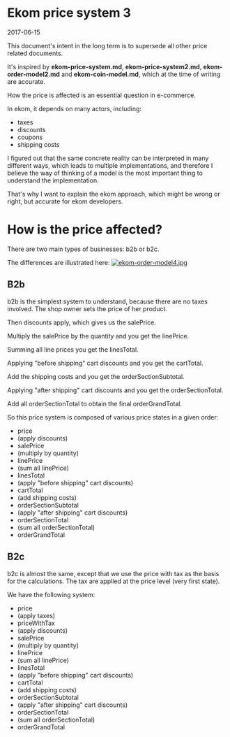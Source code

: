 Ekom price system 3
=====================
2017-06-15


This document's intent in the long term is to supersede all other price related documents.

It's inspired by **ekom-price-system.md**,  **ekom-price-system2.md**, **ekom-order-model2.md** and **ekom-coin-model.md**, which at the time of writing are accurate.


How the price is affected is an essential question in e-commerce.

In ekom, it depends on many actors, including:

- taxes
- discounts
- coupons
- shipping costs



I figured out that the same concrete reality can be interpreted in many different ways,
which leads to multiple implementations, and therefore I believe the way of thinking of a model is 
the most important thing to understand the implementation.

That's why I want to explain the ekom approach, which might be wrong or right, but accurate for ekom developers.




How is the price affected?
===========


There are two main types of businesses: b2b or b2c.

The differences are illustrated here: [![ekom-order-model4.jpg](https://s19.postimg.org/re75l91wj/ekom-order-model4.jpg)](https://postimg.org/image/6u2bmrm5b/)


B2b
-------

b2b is the simplest system to understand, because there are no taxes involved.
The shop owner sets the price of her product.

Then discounts apply, which gives us the salePrice.

Multiply the salePrice by the quantity and you get the linePrice.

Summing all line prices you get the linesTotal.

Applying "before shipping" cart discounts and you get the cartTotal.
 
Add the shipping costs and you get the orderSectionSubtotal.

Applying "after shipping" cart discounts and you get the orderSectionTotal.

Add all orderSectionTotal to obtain the final orderGrandTotal.


So this price system is composed of various price states in a given order:
 
- price 
- (apply discounts) 
- salePrice 
- (multiply by quantity) 
- linePrice
- (sum all linePrice) 
- linesTotal
- (apply "before shipping" cart discounts) 
- cartTotal
- (add shipping costs) 
- orderSectionSubtotal
- (apply "after shipping" cart discounts)
- orderSectionTotal
- (sum all orderSectionTotal) 
- orderGrandTotal


B2c
----------

b2c is almost the same, except that we use the price with tax as the basis for the calculations.
The tax are applied at the price level (very first state).

We have the following system:

- price 
- (apply taxes) 
- priceWithTax
- (apply discounts) 
- salePrice 
- (multiply by quantity) 
- linePrice
- (sum all linePrice) 
- linesTotal
- (apply "before shipping" cart discounts) 
- cartTotal
- (add shipping costs) 
- orderSectionSubtotal
- (apply "after shipping" cart discounts)
- orderSectionTotal
- (sum all orderSectionTotal) 
- orderGrandTotal

 
 
 
 

